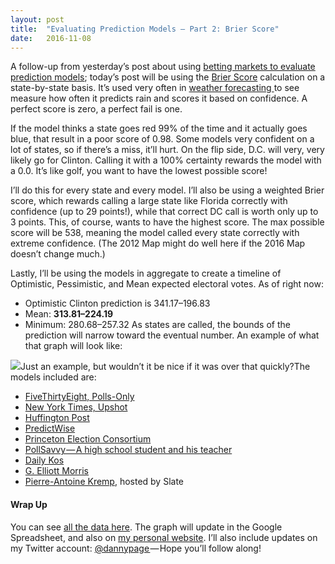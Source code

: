 ```yaml
---
layout:	post
title:	"Evaluating Prediction Models — Part 2: Brier Score"
date:	2016-11-08
---
```


  A follow-up from yesterday’s post about using [betting markets to evaluate prediction models](https://medium.com/@dannypage/how-to-evaluate-prediction-models-comparing-to-betting-markets-39161f2686a3#.ilil72x7e); today’s post will be using the [Brier Score](https://en.wikipedia.org/wiki/Brier_score) calculation on a state-by-state basis. It’s used very often in [weather forecasting ](http://www.eumetcal.org/resources/ukmeteocal/verification/www/english/msg/ver_prob_forec/uos2/uos2_ko1.htm)to see measure how often it predicts rain and scores it based on confidence. A perfect score is zero, a perfect fail is one.

If the model thinks a state goes red 99% of the time and it actually goes blue, that result in a poor score of 0.98. Some models very confident on a lot of states, so if there’s a miss, it’ll hurt. On the flip side, D.C. will very, very likely go for Clinton. Calling it with a 100% certainty rewards the model with a 0.0. It’s like golf, you want to have the lowest possible score!

I’ll do this for every state and every model. I’ll also be using a weighted Brier score, which rewards calling a large state like Florida correctly with confidence (up to 29 points!), while that correct DC call is worth only up to 3 points. This, of course, wants to have the highest score. The max possible score will be 538, meaning the model called every state correctly with extreme confidence. (The 2012 Map might do well here if the 2016 Map doesn’t change much.)

Lastly, I’ll be using the models in aggregate to create a timeline of Optimistic, Pessimistic, and Mean expected electoral votes. As of right now:

* Optimistic Clinton prediction is 341.17–196.83
* Mean: **313.81–224.19**
* Minimum: 280.68–257.32
As states are called, the bounds of the prediction will narrow toward the eventual number. An example of what that graph will look like:

![](/views/assets/img/1*Dx87sLSYRj-s4vPnf4lVqw.jpeg)Just an example, but wouldn’t it be nice if it was over that quickly?The models included are:

* [FiveThirtyEight, Polls-Only](http://projects.fivethirtyeight.com/2016-election-forecast/?ex_cid=rrpromo)
* [New York Times, Upshot](http://www.nytimes.com/interactive/2016/upshot/presidential-polls-forecast.html)
* [Huffington Post](http://elections.huffingtonpost.com/2016/forecast/president)
* [PredictWise](http://predictwise.com/)
* [Princeton Election Consortium](http://election.princeton.edu/2012/09/29/the-short-term-presidential-predictor/)
* [PollSavvy — A high school student and his teacher](https://twitter.com/PollSavvy)
* [Daily Kos](http://elections.dailykos.com/app/elections/2016)
* [G. Elliott Morris](https://twitter.com/gelliottmorris/status/795804115939061762)
* [Pierre-Antoine Kremp](http://www.slate.com/features/pkremp_forecast/report.html), hosted by Slate
#### Wrap Up

You can see [all the data here](https://docs.google.com/spreadsheets/d/1WZdg3fcvK_J-XRtN8WpEb9nRB9nF-gi6DRDYINku_PU/edit?usp=sharing). The graph will update in the Google Spreadsheet, and also on [my personal website](http://dannypage.github.io/election). I’ll also include updates on my Twitter account: [@dannypage ](http://twitter.com/dannypage)— Hope you’ll follow along!

  